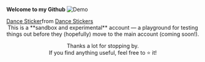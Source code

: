 **Welcome to my Github**
![Demo]([./folder/nama-file.gif](https://tenor.com/id/view/dance-gif-7566194205840438944))

<div class="tenor-gif-embed" data-postid="7566194205840438944" data-share-method="host" data-aspect-ratio="1.78" data-width="100%"><a href="https://tenor.com/view/dance-gif-7566194205840438944">Dance Sticker</a>from <a href="https://tenor.com/search/dance-stickers">Dance Stickers</a></div> <script type="text/javascript" async src="https://tenor.com/embed.js"></script>

<div align="center">
This is a **sandbox and experimental** account — a playground for testing things out before they (hopefully) move to the main account (coming soon!).

Thanks a lot for stopping by.  
If you find anything useful, feel free to ⭐️ it!

</div>
<!--
**zyne-24/zyne-24** is a ✨ _special_ ✨ repository because its `README.md` (this file) appears on your GitHub profile.

Here are some ideas to get you started:

- 🔭 I’m currently working on ...
- 🌱 I’m currently learning ...
- 👯 I’m looking to collaborate on ...
- 🤔 I’m looking for help with ...
- 💬 Ask me about ...
- 📫 How to reach me: ...
- 😄 Pronouns: ...
- ⚡ Fun fact: ...
-->
